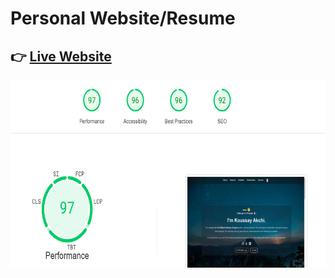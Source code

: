 # Personal Website/Resume

## 👉 [Live Website](https://koussay-akchi-cv.web.app/)

<div style="display: flex; gap: 20px;">
<a href="https://pagespeed.web.dev/analysis/https-koussay-akchi-cv-web-app/nb2fktudqi?hl=en-US&form_factor=desktop">
    <img src="lighthouse.png" alt="Google lighthouse results" height="300">
</a>
    
</div>
